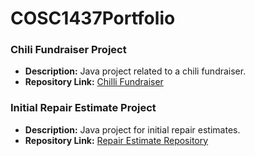 # COSC1437Portfolio
### Chili Fundraiser Project
- **Description:** Java project related to a chili fundraiser.
- **Repository Link:** [Chilli Fundraiser](https://github.com/Jhoanna-C/COSC1437Portfolio/blob/ChilliFundraiser/Main.java)

### Initial Repair Estimate Project
- **Description:** Java project for initial repair estimates.
- **Repository Link:** [Repair Estimate Repository](https://github.com/Jhoanna-C/COSC1437Portfolio/blob/InitialsRepairEstimate/Main.java)
